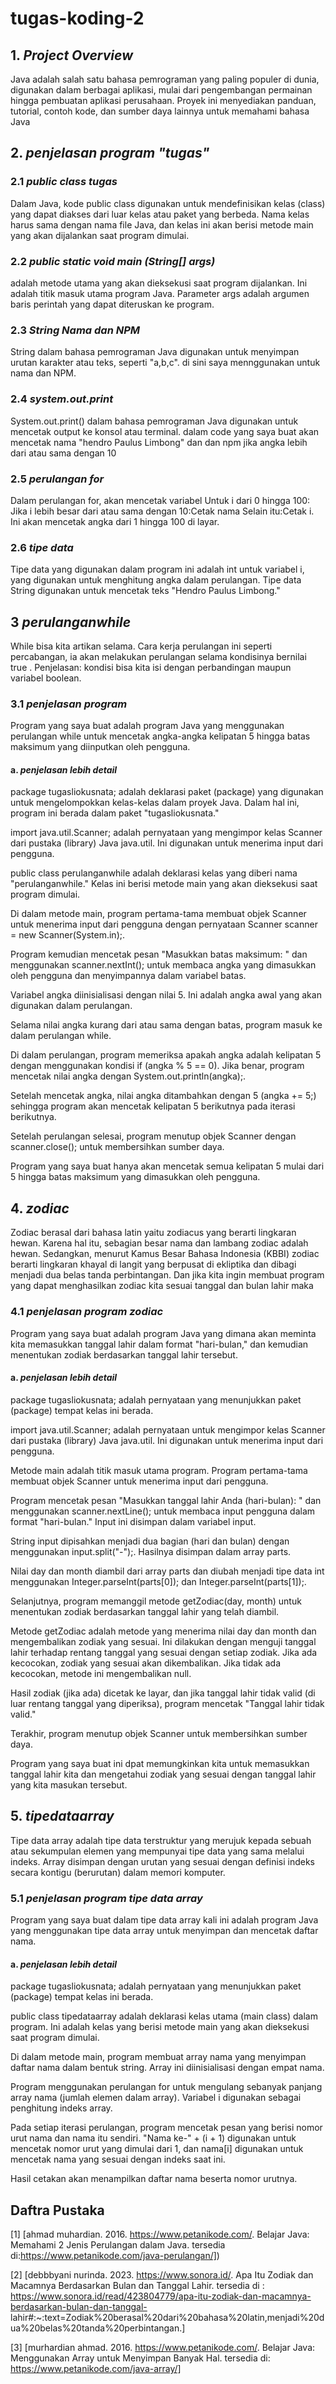 # tugas-koding-2

## 1. _Project Overview_
 Java adalah salah satu bahasa pemrograman yang paling populer di dunia, digunakan dalam berbagai aplikasi, mulai dari pengembangan permainan hingga pembuatan aplikasi perusahaan. Proyek ini menyediakan panduan, tutorial, contoh kode, dan sumber daya lainnya untuk memahami bahasa Java 
 
## 2. _penjelasan program "tugas"_
### 2.1 _public class tugas_
  Dalam Java, kode public class digunakan untuk mendefinisikan kelas (class) yang dapat diakses dari luar kelas atau paket yang berbeda. Nama kelas harus sama dengan nama file Java, dan kelas ini akan berisi metode main yang akan dijalankan saat program dimulai.

### 2.2 _public static void main (String[] args)_
 adalah metode utama yang akan dieksekusi saat program dijalankan. Ini adalah titik masuk utama program Java. 
Parameter args adalah argumen baris perintah yang dapat diteruskan ke program.

### 2.3 _String Nama dan NPM_
  String dalam bahasa pemrograman Java digunakan untuk menyimpan urutan karakter atau teks, seperti "a,b,c". di sini saya mennggunakan untuk nama dan NPM.
  
### 2.4 _system.out.print_
  System.out.print() dalam bahasa pemrograman Java digunakan untuk mencetak output ke konsol atau terminal. dalam code yang saya buat akan mencetak nama "hendro  Paulus Limbong" dan dan npm jika angka lebih dari atau sama dengan 10

### 2.5 _perulangan for_
  Dalam perulangan for, akan mencetak variabel Untuk i dari 0 hingga 100: Jika i lebih besar dari atau sama dengan 10:Cetak nama
Selain itu:Cetak i. Ini akan mencetak angka dari 1 hingga 100 di layar.

### 2.6 _tipe data_
  Tipe data yang digunakan dalam program ini adalah int untuk variabel i, yang digunakan untuk menghitung angka dalam perulangan. 
Tipe data String digunakan untuk mencetak teks "Hendro Paulus Limbong."

## 3 _perulanganwhile_
  While bisa kita artikan selama. Cara kerja perulangan ini seperti percabangan, ia akan melakukan perulangan selama kondisinya bernilai true . 
Penjelasan: kondisi bisa kita isi dengan perbandingan maupun variabel boolean.
### 3.1 _penjelasan program_
Program yang saya buat adalah program Java yang menggunakan perulangan while untuk mencetak angka-angka kelipatan 5 hingga batas maksimum yang 
diinputkan oleh pengguna. 

#### a. _penjelasan lebih detail_

package tugasliokusnata; adalah deklarasi paket (package) yang digunakan untuk mengelompokkan kelas-kelas dalam proyek Java. 
Dalam hal ini, program ini berada dalam paket "tugasliokusnata."

import java.util.Scanner; adalah pernyataan yang mengimpor kelas Scanner dari pustaka (library) Java java.util. Ini digunakan untuk menerima input dari pengguna.

public class perulanganwhile adalah deklarasi kelas yang diberi nama "perulanganwhile." Kelas ini berisi metode main yang akan dieksekusi saat program dimulai.

Di dalam metode main, program pertama-tama membuat objek Scanner untuk menerima input dari pengguna dengan pernyataan Scanner scanner = new Scanner(System.in);.

Program kemudian mencetak pesan "Masukkan batas maksimum: " dan menggunakan scanner.nextInt(); untuk membaca angka yang dimasukkan oleh 
pengguna dan menyimpannya dalam variabel batas.

Variabel angka diinisialisasi dengan nilai 5. Ini adalah angka awal yang akan digunakan dalam perulangan.

Selama nilai angka kurang dari atau sama dengan batas, program masuk ke dalam perulangan while.

Di dalam perulangan, program memeriksa apakah angka adalah kelipatan 5 dengan menggunakan kondisi if (angka % 5 == 0). Jika benar, 
program mencetak nilai angka dengan System.out.println(angka);.

Setelah mencetak angka, nilai angka ditambahkan dengan 5 (angka += 5;) sehingga program akan mencetak kelipatan 5 berikutnya pada iterasi berikutnya.

Setelah perulangan selesai, program menutup objek Scanner dengan scanner.close(); untuk membersihkan sumber daya.

Program yang saya buat hanya  akan mencetak semua kelipatan 5 mulai dari 5 hingga batas maksimum yang dimasukkan oleh pengguna.


## 4. _zodiac_ 
Zodiac berasal dari bahasa latin yaitu zodiacus yang berarti lingkaran hewan. Karena hal itu, sebagian besar nama dan lambang zodiac
adalah hewan. Sedangkan, menurut Kamus Besar Bahasa Indonesia (KBBI) zodiac berarti lingkaran khayal di langit yang berpusat di ekliptika 
dan dibagi menjadi dua belas tanda perbintangan. Dan jika kita ingin membuat program yang dapat menghasilkan zodiac kita sesuai tanggal dan bulan lahir maka 

### 4.1 _penjelasan program zodiac_
Program yang saya buat adalah program Java yang dimana akan meminta kita memasukkan tanggal lahir dalam format "hari-bulan," dan
kemudian menentukan zodiak berdasarkan tanggal lahir tersebut. 

#### a. _penjelasan lebih detail_
package tugasliokusnata; adalah pernyataan yang menunjukkan paket (package) tempat kelas ini berada.

import java.util.Scanner; adalah pernyataan untuk mengimpor kelas Scanner dari pustaka (library) Java java.util. Ini digunakan untuk menerima input dari pengguna.

Metode main adalah titik masuk utama program. Program pertama-tama membuat objek Scanner untuk menerima input dari pengguna.

Program mencetak pesan "Masukkan tanggal lahir Anda (hari-bulan): " dan menggunakan scanner.nextLine(); untuk membaca input pengguna dalam format "hari-bulan." 
Input ini disimpan dalam variabel input.

String input dipisahkan menjadi dua bagian (hari dan bulan) dengan menggunakan input.split("-");. Hasilnya disimpan dalam array parts.

Nilai day dan month diambil dari array parts dan diubah menjadi tipe data int menggunakan Integer.parseInt(parts[0]); dan Integer.parseInt(parts[1]);.

Selanjutnya, program memanggil metode getZodiac(day, month) untuk menentukan zodiak berdasarkan tanggal lahir yang telah diambil.

Metode getZodiac adalah metode yang menerima nilai day dan month dan mengembalikan zodiak yang sesuai. Ini dilakukan dengan menguji tanggal lahir 
terhadap rentang tanggal yang sesuai dengan setiap zodiak. Jika ada kecocokan, zodiak yang sesuai akan dikembalikan. Jika tidak ada kecocokan, 
metode ini mengembalikan null.

Hasil zodiak (jika ada) dicetak ke layar, dan jika tanggal lahir tidak valid (di luar rentang tanggal yang diperiksa), program mencetak "Tanggal lahir tidak valid."

Terakhir, program menutup objek Scanner untuk membersihkan sumber daya.

Program yang saya buat ini dpat  memungkinkan kita untuk memasukkan tanggal lahir kita dan mengetahui zodiak yang sesuai dengan tanggal lahir yang kita masukan tersebut.

## 5. _tipedataarray_
Tipe data array adalah tipe data terstruktur yang merujuk kepada sebuah atau sekumpulan elemen yang mempunyai tipe data yang sama melalui indeks. 
Array disimpan dengan urutan yang sesuai dengan definisi indeks secara kontigu (berurutan) dalam memori komputer.

### 5.1 _penjelasan program tipe data array_
Program yang saya buat dalam tipe data array kali ini adalah program Java yang menggunakan tipe data array untuk menyimpan dan mencetak daftar nama. 

#### a. _penjelasan lebih detail_

package tugasliokusnata; adalah pernyataan yang menunjukkan paket (package) tempat kelas ini berada.

public class tipedataarray adalah deklarasi kelas utama (main class) dalam program. Ini adalah kelas yang berisi metode main yang akan dieksekusi saat program dimulai.

Di dalam metode main, program membuat array nama yang menyimpan daftar nama dalam bentuk string. Array ini diinisialisasi dengan empat nama.

Program menggunakan perulangan for untuk mengulang sebanyak panjang array nama (jumlah elemen dalam array). Variabel i digunakan sebagai penghitung indeks array.

Pada setiap iterasi perulangan, program mencetak pesan yang berisi nomor urut nama dan nama itu sendiri. "Nama ke-" + (i + 1) digunakan untuk mencetak nomor 
urut yang dimulai dari 1, dan nama[i] digunakan untuk mencetak nama yang sesuai dengan indeks saat ini.

Hasil cetakan akan menampilkan daftar nama beserta nomor urutnya.


## Daftra Pustaka

[1] [ahmad muhardian. 2016. https://www.petanikode.com/. Belajar Java: Memahami 2 Jenis Perulangan dalam Java. tersedia di:https://www.petanikode.com/java-perulangan/])

[2] [debbbyani nurinda. 2023. https://www.sonora.id/. Apa Itu Zodiak dan Macamnya Berdasarkan Bulan dan Tanggal Lahir. tersedia di : 
https://www.sonora.id/read/423804779/apa-itu-zodiak-dan-macamnya-berdasarkan-bulan-dan-tanggal-
lahir#:~:text=Zodiak%20berasal%20dari%20bahasa%20latin,menjadi%20dua%20belas%20tanda%20perbintangan.]

[3] [murhardian ahmad. 2016. https://www.petanikode.com/. Belajar Java: Menggunakan Array untuk Menyimpan Banyak Hal. tersedia di: https://www.petanikode.com/java-array/]
